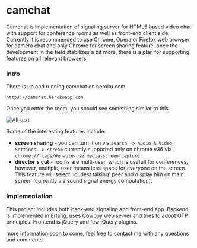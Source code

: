 camchat
================================================================================

Camchat is implementation of signaling server for HTML5 based video chat with
support for conference rooms as well as front-end client side. Currently it is
recommended to use Chrome, Opera or Firefox web browser for camera chat and
only Chrome for screen sharing feature, once the development in the field 
stabilizes a bit more, there is a plan for supporting features on all relevant
browsers.

### Intro
There is up and running camchat on heroku.com 
    
    https://camchat.herokuapp.com

Once you enter the room, you should see something similar to this

![Alt text](https://raw.githubusercontent.com/wozniakjan/camchat/master/priv/screenshots/main.png "Example picture")

Some of the interesting features include:

* **screen sharing** - you can turn it on via `search -> Audio & Video Settings -> stream`
        currently supported only on chrome v36 via `chrome://flags/#enable-usermedia-screen-capture`
* **director's cut** - rooms are multi-user, which is usefull for conferences, 
        however, multiple, user means less space for everyone on the screen.
        This feature will select 'loudest talking' peer and display him on
        main screen (currently via sound signal energy computation).

### Implementation
This project includes both back-end signaling and front-end app. Backend is
implemented in Erlang, uses Cowboy web server and tries to adopt OTP principles.
Frontend is jQuery and few jQuery plugins.

more information soon to come, feel free to contact me with any questions and comments.
